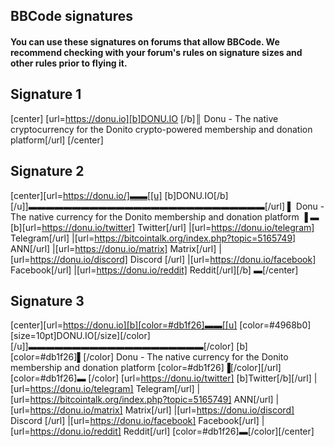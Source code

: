 ## BBCode signatures

#### You can use these signatures on forums that allow BBCode. We recommend checking with your forum's rules on signature sizes and other rules prior to flying it.

Signature 1
-----------

[center]
[url=https://donu.io][b]DONU.IO [/b]║ Donu - The native cryptocurrency for the Donito crypto-powered membership and donation platform[/url]
[/center]

Signature 2
-----------

[center][url=https://donu.io/]▬▬[[u]  [b]DONU.IO[/b]  [/u]]▬▬▬▬▬▬▬▬▬▬▬▬▬▬▬▬▬▬▬▬▬▬▬▬▬▬▬[/url] 
▌ Donu - The native currency for the Donito membership and donation platform  ▐
▬  [b][url=https://donu.io/twitter] Twitter[/url]  |[url=https://donu.io/telegram] Telegram[/url]  |[url=https://bitcointalk.org/index.php?topic=5165749] ANN[/url]  |[url=https://donu.io/matrix] Matrix[/url]  |[url=https://donu.io/discord] Discord [/url]  |[url=https://donu.io/facebook] Facebook[/url]  |[url=https://donu.io/reddit] Reddit[/url][/b]     ▬[/center]

Signature 3
-----------

[center][url=https://donu.io][b][color=#db1f26]▬▬[[u]  [color=#4968b0][size=10pt]DONU.IO[/size][/color] [/u]]▬▬▬▬▬▬▬▬▬▬▬▬▬▬▬▬▬▬▬▬[/color]
[b][color=#db1f26]▌[/color] Donu - The native currency for the Donito membership and donation platform    [color=#db1f26]▐[/color][/url]
[color=#db1f26]▬  [/color]       [url=https://donu.io/twitter] [b]Twitter[/b][/url]  |[url=https://donu.io/telegram] Telegram[/url]  |[url=https://bitcointalk.org/index.php?topic=5165749] ANN[/url]  |[url=https://donu.io/matrix] Matrix[/url]  |[url=https://donu.io/discord] Discord [/url]  |[url=https://donu.io/facebook] Facebook[/url]  |[url=https://donu.io/reddit] Reddit[/url]          [color=#db1f26]▬[/color][/center]
